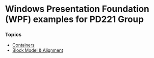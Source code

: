 # Windows Presentation Foundation (WPF) examples for PD221 Group

### Topics
- [Containers](https://github.com/vladtymo/WPF-Containers)
- [Block Model & Alignment](https://github.com/vladtymo/WPF-Block-Model-and-Alignments)

